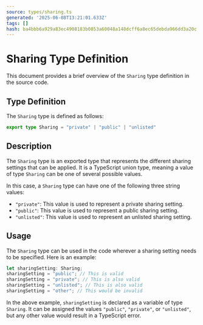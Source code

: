 ```yaml
---
source: types/sharing.ts
generated: '2025-06-08T13:21:01.633Z'
tags: []
hash: ba4bbb6a929a83ec4908183b0853a60048a148dcff6a8ec65debda966dd3a20c
---
```

# Sharing Type Definition

This document provides a brief overview of the `Sharing` type definition in the source code.

## Type Definition

The `Sharing` type is defined as follows:

```typescript
export type Sharing = "private" | "public" | "unlisted"
```

## Description

The `Sharing` type is an exported type that represents the different sharing settings that can be applied. It is a TypeScript union type, meaning a value of type `Sharing` can be one of several possible values.

In this case, a `Sharing` type can have one of the following three string values:

- `"private"`: This value is used to represent a private sharing setting.
- `"public"`: This value is used to represent a public sharing setting.
- `"unlisted"`: This value is used to represent an unlisted sharing setting.

## Usage

The `Sharing` type can be used in the code wherever a sharing setting needs to be specified. Here is an example:

```typescript
let sharingSetting: Sharing;
sharingSetting = "public"; // This is valid
sharingSetting = "private"; // This is also valid
sharingSetting = "unlisted"; // This is also valid
sharingSetting = "other"; // This would be invalid
```

In the above example, `sharingSetting` is declared as a variable of type `Sharing`. It can be assigned the values `"public"`, `"private"`, or `"unlisted"`, but any other value would result in a TypeScript error.

